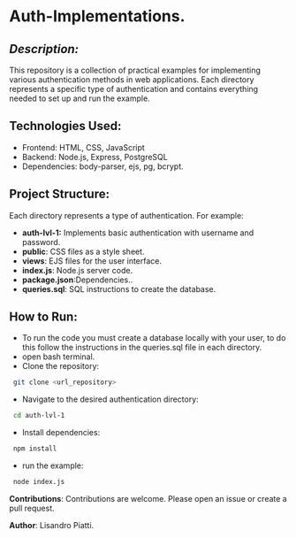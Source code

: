 # Auth-Implementations.
## _Description:_
This repository is a collection of practical examples for implementing various authentication methods in web applications. 
Each directory represents a specific type of authentication and contains everything needed to set up and run the example.
## Technologies Used:
- Frontend: HTML, CSS, JavaScript
- Backend: Node.js, Express, PostgreSQL
- Dependencies: body-parser, ejs, pg, bcrypt.

## Project Structure:
Each directory represents a type of authentication. 
For example:

- **auth-lvl-1:** Implements basic authentication with username and password.
- **public**: CSS files as a style sheet.
- **views**: EJS files for the user interface.
- **index.js**: Node.js server code.
- **package.json**:Dependencies..
- **queries.sql**: SQL instructions to create the database.


## How to Run:
- To run the code you must create a database locally with your user, to do this follow the instructions in the queries.sql file in each directory.
- open bash terminal.
- Clone the repository:
```sh
 git clone <url_repository>
```
- Navigate to the desired authentication directory:
```sh
 cd auth-lvl-1
```
- Install dependencies:
```sh
 npm install
```
- run the example:
```sh
 node index.js
```

**Contributions**:
Contributions are welcome. Please open an issue or create a pull request.

**Author**: Lisandro Piatti.
